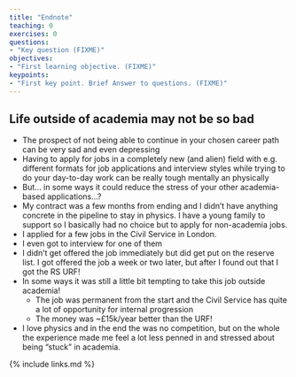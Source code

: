```yaml
---
title: "Endnote"
teaching: 0
exercises: 0
questions:
- "Key question (FIXME)"
objectives:
- "First learning objective. (FIXME)"
keypoints:
- "First key point. Brief Answer to questions. (FIXME)"
---
```


## Life outside of academia may not be so bad
- The prospect of not being able to continue in your chosen career path can be very sad and even depressing
- Having to apply for jobs in a completely new (and alien) field with e.g. different formats for job applications and interview styles while trying to do your day-to-day work can be really tough mentally an physically 
- But… in some ways it could reduce the stress of your other academia-based applications...?
- My contract was a few months from ending and I didn’t have anything concrete in the pipeline to stay in physics. I have a young family to support so I basically had no choice but to apply for non-academia jobs.
- I applied for a few jobs in the Civil Service in London.
- I even got to interview for one of them
- I didn’t get offered the job immediately but did get put on the reserve list. I got offered the job a week or two later, but after I found out that I got the RS URF!
- In some ways it was still a little bit tempting to take this job outside academia!
	- The job was permanent from the start and the Civil Service has quite a lot of opportunity for internal progression
	- The money was ~£15k/year better than the URF!
- I love physics and in the end the was no competition, but on the whole the experience made me feel a lot less penned in and stressed about being “stuck” in academia.



{% include links.md %}

